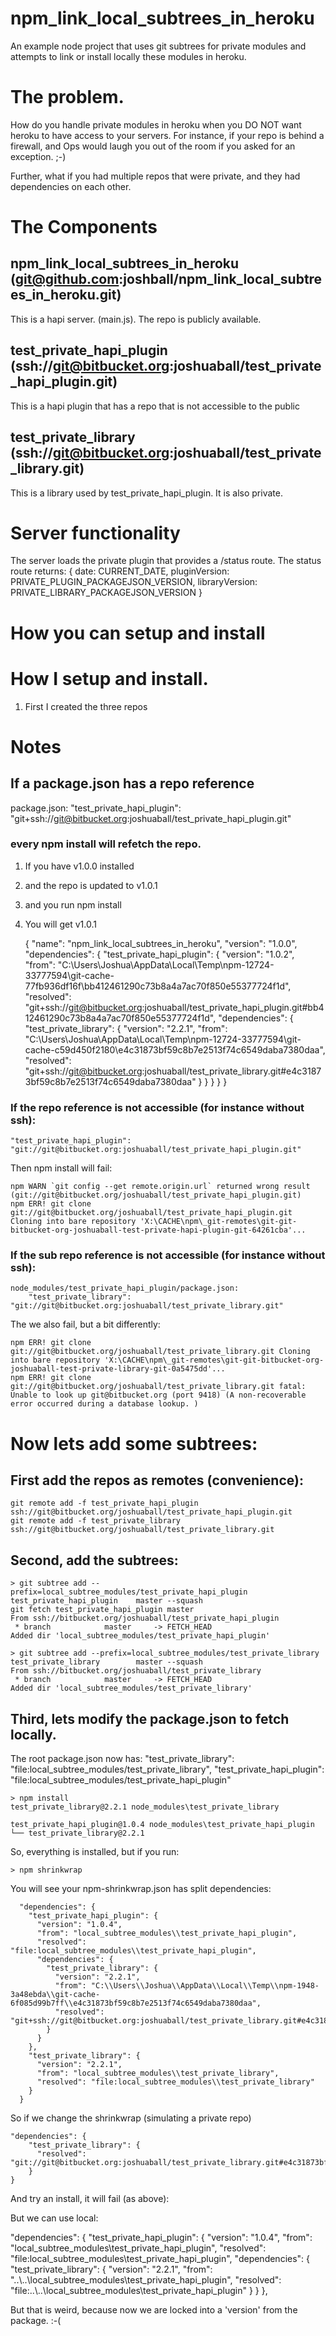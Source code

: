# npm_link_local_subtrees_in_heroku
An example node project that uses git subtrees for private modules and attempts to link or install locally these modules in heroku.

# The problem.
How do you handle private modules in heroku when you DO NOT want heroku to have access to your servers. For instance, if your
repo is behind a firewall, and Ops would laugh you out of the room if you asked for an exception. ;-)

Further, what if you had multiple repos that were private, and they had dependencies on each other.


# The Components

## npm_link_local_subtrees_in_heroku (git@github.com:joshball/npm_link_local_subtrees_in_heroku.git)
This is a hapi server. (main.js). The repo is publicly available.

## test_private_hapi_plugin (ssh://git@bitbucket.org:joshuaball/test_private_hapi_plugin.git)
This is a hapi plugin that has a repo that is not accessible to the public

## test_private_library (ssh://git@bitbucket.org:joshuaball/test_private_library.git)
This is a library used by test_private_hapi_plugin. It is also private.

# Server functionality
The server loads the private plugin that provides a /status route. The status route returns:
    {
        date: CURRENT_DATE,
        pluginVersion: PRIVATE_PLUGIN_PACKAGEJSON_VERSION,
        libraryVersion: PRIVATE_LIBRARY_PACKAGEJSON_VERSION
    }

# How you can setup and install


# How I setup and install.
1. First I created the three repos


# Notes

## If a package.json has a repo reference
package.json: "test_private_hapi_plugin": "git+ssh://git@bitbucket.org:joshuaball/test_private_hapi_plugin.git"

### every npm install will refetch the repo.
1. If you have v1.0.0 installed
2. and the repo is updated to v1.0.1
3. and you run npm install
4. You will get v1.0.1

    {
      "name": "npm_link_local_subtrees_in_heroku",
      "version": "1.0.0",
      "dependencies": {
        "test_private_hapi_plugin": {
          "version": "1.0.2",
          "from": "C:\\Users\\Joshua\\AppData\\Local\\Temp\\npm-12724-33777594\\git-cache-77fb936df16f\\bb412461290c73b8a4a7ac70f850e55377724f1d",
          "resolved": "git+ssh://git@bitbucket.org:joshuaball/test_private_hapi_plugin.git#bb412461290c73b8a4a7ac70f850e55377724f1d",
          "dependencies": {
            "test_private_library": {
              "version": "2.2.1",
              "from": "C:\\Users\\Joshua\\AppData\\Local\\Temp\\npm-12724-33777594\\git-cache-c59d450f2180\\e4c31873bf59c8b7e2513f74c6549daba7380daa",
              "resolved": "git+ssh://git@bitbucket.org:joshuaball/test_private_library.git#e4c31873bf59c8b7e2513f74c6549daba7380daa"
            }
          }
        }
      }
    }



### If the repo reference is not accessible (for instance without ssh):
    "test_private_hapi_plugin": "git://git@bitbucket.org:joshuaball/test_private_hapi_plugin.git"

Then npm install will fail:

    npm WARN `git config --get remote.origin.url` returned wrong result (git://git@bitbucket.org/joshuaball/test_private_hapi_plugin.git)
    npm ERR! git clone git://git@bitbucket.org/joshuaball/test_private_hapi_plugin.git Cloning into bare repository 'X:\CACHE\npm\_git-remotes\git-git-bitbucket-org-joshuaball-test-private-hapi-plugin-git-64261cba'...

### If the sub repo reference is not accessible (for instance without ssh):
    node_modules/test_private_hapi_plugin/package.json:
        "test_private_library": "git://git@bitbucket.org:joshuaball/test_private_library.git"

The we also fail, but a bit differently:

    npm ERR! git clone git://git@bitbucket.org/joshuaball/test_private_library.git Cloning into bare repository 'X:\CACHE\npm\_git-remotes\git-git-bitbucket-org-joshuaball-test-private-library-git-0a5475dd'...
    npm ERR! git clone git://git@bitbucket.org/joshuaball/test_private_library.git fatal: Unable to look up git@bitbucket.org (port 9418) (A non-recoverable error occurred during a database lookup. )

# Now lets add some subtrees:

## First add the repos as remotes (convenience):
    git remote add -f test_private_hapi_plugin  ssh://git@bitbucket.org/joshuaball/test_private_hapi_plugin.git
    git remote add -f test_private_library      ssh://git@bitbucket.org/joshuaball/test_private_library.git

## Second, add the subtrees:

    > git subtree add --prefix=local_subtree_modules/test_private_hapi_plugin     test_private_hapi_plugin    master --squash
    git fetch test_private_hapi_plugin master
    From ssh://bitbucket.org/joshuaball/test_private_hapi_plugin
     * branch            master     -> FETCH_HEAD
    Added dir 'local_subtree_modules/test_private_hapi_plugin'

    > git subtree add --prefix=local_subtree_modules/test_private_library         test_private_library        master --squash
    From ssh://bitbucket.org/joshuaball/test_private_library
     * branch            master     -> FETCH_HEAD
    Added dir 'local_subtree_modules/test_private_library'

## Third, lets modify the package.json to fetch locally.
The root package.json now has:
    "test_private_library": "file:local_subtree_modules/test_private_library",
    "test_private_hapi_plugin": "file:local_subtree_modules/test_private_hapi_plugin"

    > npm install
    test_private_library@2.2.1 node_modules\test_private_library

    test_private_hapi_plugin@1.0.4 node_modules\test_private_hapi_plugin
    └── test_private_library@2.2.1

So, everything is installed, but if you run:

    > npm shrinkwrap


You will see your npm-shrinkwrap.json has split dependencies:

      "dependencies": {
        "test_private_hapi_plugin": {
          "version": "1.0.4",
          "from": "local_subtree_modules\\test_private_hapi_plugin",
          "resolved": "file:local_subtree_modules\\test_private_hapi_plugin",
          "dependencies": {
            "test_private_library": {
              "version": "2.2.1",
              "from": "C:\\Users\\Joshua\\AppData\\Local\\Temp\\npm-1948-3a48ebda\\git-cache-6f085d99b7ff\\e4c31873bf59c8b7e2513f74c6549daba7380daa",
              "resolved": "git+ssh://git@bitbucket.org:joshuaball/test_private_library.git#e4c31873bf59c8b7e2513f74c6549daba7380daa"
            }
          }
        },
        "test_private_library": {
          "version": "2.2.1",
          "from": "local_subtree_modules\\test_private_library",
          "resolved": "file:local_subtree_modules\\test_private_library"
        }
      }

So if we change the shrinkwrap (simulating a private repo)

    "dependencies": {
        "test_private_library": {
          "resolved": "git://git@bitbucket.org:joshuaball/test_private_library.git#e4c31873bf59c8b7e2513f74c6549daba7380daa"
        }
    }

And try an install, it will fail (as above):

But we can use local:

  "dependencies": {
    "test_private_hapi_plugin": {
      "version": "1.0.4",
      "from": "local_subtree_modules\\test_private_hapi_plugin",
      "resolved": "file:local_subtree_modules\\test_private_hapi_plugin",
      "dependencies": {
        "test_private_library": {
          "version": "2.2.1",
          "from": "..\\..\\local_subtree_modules\\test_private_hapi_plugin",
          "resolved": "file:..\\..\\local_subtree_modules\\test_private_hapi_plugin"
        }
      }
    },


But that is weird, because now we are locked into a 'version' from the package. :-(

